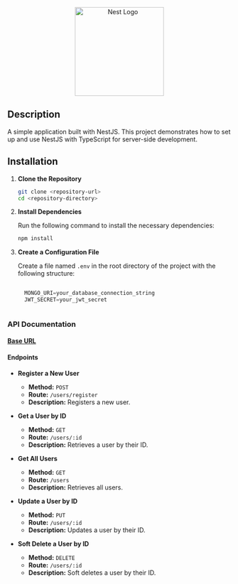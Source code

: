 <p align="center">
  <a href="http://nestjs.com/" target="blank"><img src="https://nestjs.com/img/logo-small.svg" width="200" alt="Nest Logo" /></a>
</p>

## Description

A simple application built with NestJS. This project demonstrates how to set up and use NestJS with TypeScript for server-side development.

## Installation

1. **Clone the Repository**

   ```bash
   git clone <repository-url>
   cd <repository-directory>

2. **Install Dependencies**

   Run the following command to install the necessary dependencies:

   ```bash
   npm install

3. **Create a Configuration File**

   Create a file named `.env` in the root directory of the project with the following structure:

   ```typescript
  
     MONGO_URI=your_database_connection_string
     JWT_SECRET=your_jwt_secret
   


### API Documentation

#### [Base URL](http://localhost:3000/api)


#### Endpoints

- **Register a New User**
  - **Method:** `POST`
  - **Route:** `/users/register`
  - **Description:** Registers a new user.

- **Get a User by ID**
  - **Method:** `GET`
  - **Route:** `/users/:id`
  - **Description:** Retrieves a user by their ID.

- **Get All Users**
  - **Method:** `GET`
  - **Route:** `/users`
  - **Description:** Retrieves all users.

- **Update a User by ID**
  - **Method:** `PUT`
  - **Route:** `/users/:id`
  - **Description:** Updates a user by their ID.

- **Soft Delete a User by ID**
  - **Method:** `DELETE`
  - **Route:** `/users/:id`
  - **Description:** Soft deletes a user by their ID.

